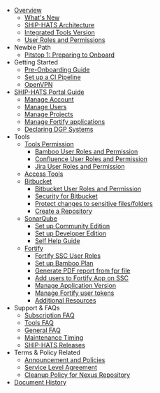 - [Overview](ship-hats-overview)
  - [What's New](what-s-new)
  - [SHIP-HATS Architecture](architecture-diagram)
  - [Integrated Tools Version](ship-hats-integrated-tools-version)
  - [User Roles and Permissions](user-roles-permissions)
- Newbie Path
  - [Pitstop 1: Preparing to Onboard](preparing-to-onboard)
- Getting Started
  - [Pre-Onboarding Guide](pre-onboarding-guide)
  - [Set up a CI Pipeline](how-to-setup-and-scan-sample-pipeline)
  - [OpenVPN](openvpn-guide)
- [SHIP-HATS Portal Guide](overview-of-ship-hats-portal)
  - [Manage Account](manage-account)
  - [Manage Users](manage-users)
  - [Manage Projects](manage-projects)
  - [Manage Fortify applications](manage-fortify-applications)
  - [Declaring DGP Systems](declaring-dgp-systems)
- Tools
  - [Tools Permission](ship-hats-tools-permission)
    - [Bamboo User Roles and Permission](bamboo-user-roles)
    - [Confluence User Roles and Permission](confluence-user-role)
    - [Jira User Roles and Permission](jira-user-role)
  - [Access Tools](use-techpass-to-access-ship-hats-and-tools)
  - [Bitbucket](ship-bitbucket-overview)
    - [Bitbucket User Roles and Permission](bitbucket-user-role)
    - [Security for Bitbucket](ship-bitbucket-security)
    - [Protect changes to sensitive files/folders](ship-bitbucket-protect-changes-sensitive)
    - [Create a Repository](ship-bitbucket-create-repository)
  - [SonarQube](hats-sonarqube-overview)
    - [Set up Community Edition](sonarqube-set-up-community-edition)
    - [Set up Developer Edition](sonarqube-set-up-developer-edition)
    - [Self Help Guide](sonarqube-self-help-guide)
  - [Fortify](fortify-overview)
    - [Fortify SSC User Roles](fortify-user-roles-and-permissions)
    - [Set up Bamboo Plan](fortify-set-up-bamboo-plan)
    - [Generate PDF report from fpr file](fortify-generate-pdf)
    - [Add users to Fortify App on SSC](manage-fortify-applications)
    - [Manage Application Version](fortify-manage-application-version)
    - [Manage Fortify user tokens](fortify-manage-user-tokens) 
    - [Additional Resources](fortify-additional-resources)
- Support & FAQs
  - [Subscription FAQ](subscription)
  - [Tools FAQ](tools-faq)
  - [General FAQ](general-faq)
  - [Maintenance Timing](maintenance-timing)
  - [SHIP-HATS Releases](ship-hats-releases)
- Terms & Policy Related
  - [Announcement and Policies](ship-hats-policy-announcements)
  - [Service Level Agreement](service-level-agreement)
  - [Cleanup Policy for Nexus Repository](ship-hats-cleanup-policy-for-nexus-repository)
- [Document History](document-history)

<!--
  - [Integrated Tools Version](get-started/ship-hats-integrated-tools-version)
  - [SHIP-HATS Portal Guide](portal-guide/overview-of-ship-hats-portal)
  - [OpenVPN](get-started/openvpn-guide)

-->
<!--
  - [Bamboo](bamboo-overview)

  - [Confluence]()
  - [JIRA]()
  - [pCloudy]()
  - [WebInspect]()
  - [Prisma Cloud]()
  - [Purple HATS]()-->